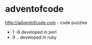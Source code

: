 # adventofcode
http://adventofcode.com - code puzzles

* 1 -8 developed in perl
* 9 .. developed in ruby

